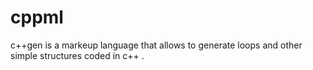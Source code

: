 # cppml

c++gen is a markeup language that allows to generate  loops and other simple structures coded in c++ .
